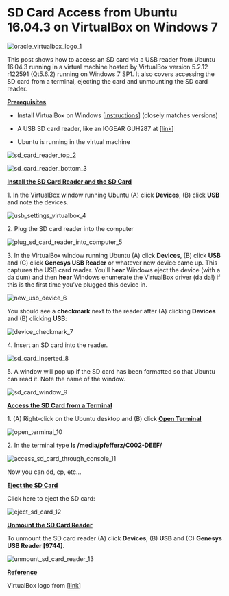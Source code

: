 # SD Card Access from Ubuntu 16.04.3 on VirtualBox on Windows 7

![oracle_virtualbox_logo_1](oracle_virtualbox_logo_1.png)

This post shows how to access an SD card via a USB reader from Ubuntu 16.04.3 running in a virtual machine hosted by VirtualBox version 5.2.12 r122591 (Qt5.6.2) running on Windows 7 SP1. It also covers accessing the SD card from a terminal, ejecting the card and unmounting the SD card reader.

**<u><span>Prerequisites</span></u>**

-   Install VirtualBox on Windows \[[<u><span>instructions</span></u>](http://www.zachpfeffer.com/single-post/2017/02/15/Installing-the-64-bit-PC-AMD64-desktop-image-of-Ubuntu-16041-LTS-Xenial-Xerus-in-Oracle-VM-VirtualBox-5114-running-in-Windows-7-Professional-Service-Pack-1-CurrentBuild-7601-on-a-ThinkPad-T460-model-20FNCTO1WW-with-an-IntelR-CoreTM-i7-6600U-CPU)\] (closely matches versions)
    
-   A USB SD card reader, like an IOGEAR GUH287 at \[[<u><span>link</span></u>](https://www.amazon.com/IOGEAR-USB-Card-Reader-GUH287/dp/B00330OVIG)\]
    
-   Ubuntu is running in the virtual machine
    

![sd_card_reader_top_2](sd_card_reader_top_2.jpg)

![sd_card_reader_bottom_3](sd_card_reader_bottom_3.jpg)

**<u><span>Install the SD Card Reader and the SD Card</span></u>**

1\. In the VirtualBox window running Ubuntu (A) click **Devices**, (B) click **USB** and note the devices.

![usb_settings_virtualbox_4](usb_settings_virtualbox_4.jpg)

2\. Plug the SD card reader into the computer

![plug_sd_card_reader_into_computer_5](plug_sd_card_reader_into_computer_5.jpg)

3\. In the VirtualBox window running Ubuntu (A) click **Devices**, (B) click **USB** and (C) click **Genesys USB Reader** or whatever new device came up. This captures the USB card reader. You'll **hear** Windows eject the device (with a da dum) and then **hear** Windows enumerate the VirtualBox driver (da da!) if this is the first time you've plugged this device in.

![new_usb_device_6](new_usb_device_6.png)

You should see a **checkmark** next to the reader after (A) clicking **Devices** and (B) clicking **USB**:

![device_checkmark_7](device_checkmark_7.jpg)

4\. Insert an SD card into the reader.

![sd_card_inserted_8](sd_card_inserted_8.jpg)

5\. A window will pop up if the SD card has been formatted so that Ubuntu can read it. Note the name of the window.

![sd_card_window_9](sd_card_window_9.png)

**<u><span>Access the SD Card from a Terminal</span></u>**

1\. (A) Right-click on the Ubuntu desktop and (B) click **<u><span>Open Terminal</span></u>**

![open_terminal_10](open_terminal_10.png)

2\. In the terminal type **ls /media/pfefferz/C002-DEEF/**

![access_sd_card_through_console_11](access_sd_card_through_console_11.png)

Now you can dd, cp, etc...

**<u><span>Eject the SD Card</span></u>**

Click here to eject the SD card:

![eject_sd_card_12](eject_sd_card_12.png)

**<u><span>Unmount the SD Card Reader</span></u>**

To unmount the SD card reader (A) click **Devices**, (B) **USB** and (C) **Genesys USB Reader \[9744\]**.

![unmount_sd_card_reader_13](unmount_sd_card_reader_13.png)

**<u><span>Reference</span></u>**

VirtualBox logo from \[[<u><span>link</span></u>](https://linux.systeminside.net/como-instalar-y-configurar-virtualbox/)\]